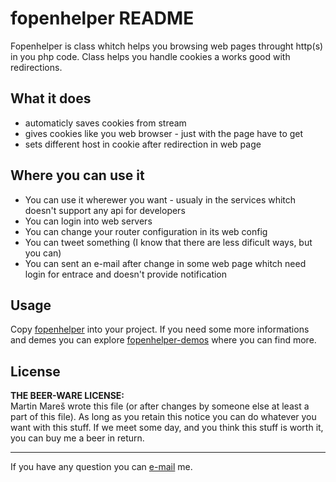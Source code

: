 fopenhelper README
==================

Fopenhelper is class whitch helps you browsing web pages throught http(s) in you php code. Class helps you handle cookies a works good with redirections.

What it does
------------
* automaticly saves cookies from stream
* gives cookies like you web browser - just with the page have to get
* sets different host in cookie after redirection in web page

Where you can use it
--------------------
* You can use it wherewer you want - usualy in the services whitch doesn't support any api for developers
* You can login into web servers
* You can change your router configuration in its web config
* You can tweet something (I know that there are less dificult ways, but you can)
* You can sent an e-mail after change in some web page whitch need login for entrace and doesn't provide notification

Usage
-----
Copy [fopenhelper] into your project. If you need some more informations and demes you can explore [fopenhelper-demos] where you can find more.

License
-------
**THE BEER-WARE LICENSE:**  
Martin Mareš wrote this file (or after changes by someone else at least a part of this file). As long as you retain this notice you can do whatever 
you want with this stuff. If we meet some day, and you think this stuff is worth it, you can buy me a beer in return.

--------------------------------------------------------------------------------
If you have any question you can [e-mail] me.

[fopenhelper]:https://github.com/mmrmartin/fopenhelper/blob/master/fopenhelper.php
[fopenhelper-demos]:https://github.com/mmrmartin/fopenhelper/blob/master/fopenhelper-demos.php
[e-mail]:http://www.google.com/recaptcha/mailhide/d?k=01V4YQ48jtKohjqAGbVLUf3A==&c=9LIVk7jQM2U5wid1mbtY5efVyon0_fyXn40aJJ0-9og=
